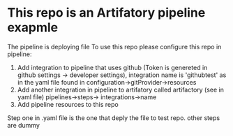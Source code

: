 # This repo is an Artifatory pipeline exapmle
The pipeline is deploying file
To use this repo please configure this repo in pipeline:
1) Add integration to pipeline that uses github (Token is genereted in github settings -> developer settings), integration name is 'githubtest' as in the yaml file found in configuration->gitProvider->resources
2) Add another integration in pipeline to artifatory called artifactory (see in yaml file) pipelines->steps-> integrations->name
3) Add pipeline resources to this repo

Step one in .yaml file is the one that deply the file to test repo. other steps are dummy
